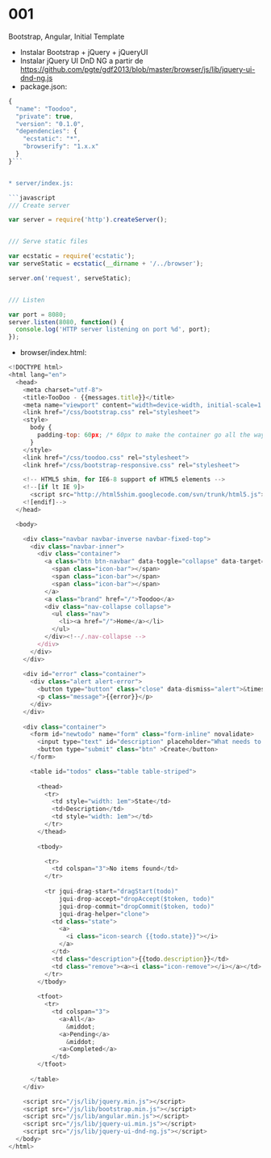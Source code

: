 # 001

Bootstrap, Angular, Initial Template

* Instalar Bootstrap + jQuery + jQueryUI
* Instalar jQuery UI DnD NG a partir de https://github.com/pgte/gdf2013/blob/master/browser/js/lib/jquery-ui-dnd-ng.js
* package.json:

```javascript
{
  "name": "Toodoo",
  "private": true,
  "version": "0.1.0",
  "dependencies": {
    "ecstatic": "*",
    "browserify": "1.x.x"
  }
}```


* server/index.js:

```javascript
/// Create server

var server = require('http').createServer();


/// Serve static files

var ecstatic = require('ecstatic');
var serveStatic = ecstatic(__dirname + '/../browser');

server.on('request', serveStatic);


/// Listen

var port = 8080;
server.listen(8080, function() {
  console.log('HTTP server listening on port %d', port);
});
```

* browser/index.html:

```javascript
<!DOCTYPE html>
<html lang="en">
  <head>
    <meta charset="utf-8">
    <title>TooDoo - {{messages.title}}</title>
    <meta name="viewport" content="width=device-width, initial-scale=1.0">
    <link href="/css/bootstrap.css" rel="stylesheet">
    <style>
      body {
        padding-top: 60px; /* 60px to make the container go all the way to the bottom of the topbar */
      }
    </style>
    <link href="/css/toodoo.css" rel="stylesheet">
    <link href="/css/bootstrap-responsive.css" rel="stylesheet">

    <!-- HTML5 shim, for IE6-8 support of HTML5 elements -->
    <!--[if lt IE 9]>
      <script src="http://html5shim.googlecode.com/svn/trunk/html5.js"></script>
    <![endif]-->
  </head>

  <body>

    <div class="navbar navbar-inverse navbar-fixed-top">
      <div class="navbar-inner">
        <div class="container">
          <a class="btn btn-navbar" data-toggle="collapse" data-target=".nav-collapse">
            <span class="icon-bar"></span>
            <span class="icon-bar"></span>
            <span class="icon-bar"></span>
          </a>
          <a class="brand" href="/">Toodoo</a>
          <div class="nav-collapse collapse">
            <ul class="nav">
              <li><a href="/">Home</a></li>
            </ul>
          </div><!--/.nav-collapse -->
        </div>
      </div>
    </div>
    
    <div id="error" class="container">
      <div class="alert alert-error">
        <button type="button" class="close" data-dismiss="alert">&times;</button>
        <p class="message">{{error}}</p>
      </div>
    </div>
    
    <div class="container">
      <form id="newtodo" name="form" class="form-inline" novalidate>
        <input type="text" id="description" placeholder="What needs to be done?" name="description" required autocomplete="off">
        <button type="submit" class="btn" >Create</button>
      </form>

      <table id="todos" class="table table-striped">
        
        <thead>
          <tr>
            <td style="width: 1em">State</td>
            <td>Description</td>
            <td style="width: 1em"></td>
          </tr>
        </thead>
        
        <tbody>

          <tr>
            <td colspan="3">No items found</td>
          </tr>
          
          <tr jqui-drag-start="dragStart(todo)"
              jqui-drop-accept="dropAccept($token, todo)"
              jqui-drop-commit="dropCommit($token, todo)"
              jqui-drag-helper="clone">
            <td class="state">
              <a>
                <i class="icon-search {{todo.state}}"></i>
              </a>
            </td>
            <td class="description">{{todo.description}}</td>
            <td class="remove"><a><i class="icon-remove"></i></a></td>
          </tr>
        </tbody>
        
        <tfoot>
          <tr>
            <td colspan="3">
              <a>All</a>
                &middot;
              <a>Pending</a>
                &middot;
              <a>Completed</a>
            </td>
        </tfoot>
        
      </table>
    </div>

    <script src="/js/lib/jquery.min.js"></script>
    <script src="/js/lib/bootstrap.min.js"></script>
    <script src="/js/lib/angular.min.js"></script>
    <script src="/js/lib/jquery-ui.min.js"></script>
    <script src="/js/lib/jquery-ui-dnd-ng.js"></script>
  </body>
</html>
```